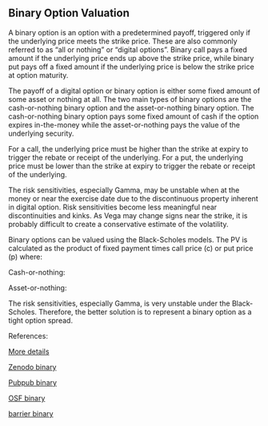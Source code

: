 ## Binary Option Valuation
   
A binary option is an option with a predetermined payoff, triggered only if the underlying price meets the strike price. These are also commonly referred to as “all or nothing” or “digital options”. Binary call pays a fixed amount if the underlying price ends up above the strike price, while binary put pays off a fixed amount if the underlying price is below the strike price at option maturity.

The payoff of a digital option or binary option is either some fixed amount of some asset or nothing at all. The two main types of binary options are the cash-or-nothing binary option and the asset-or-nothing binary option. The cash-or-nothing binary option pays some fixed amount of cash if the option expires in-the-money while the asset-or-nothing pays the value of the underlying security.

For a call, the underlying price must be higher than the strike at expiry to trigger the rebate or receipt of the underlying. For a put, the underlying price must be lower than the strike at expiry to trigger the rebate or receipt of the underlying. 

The risk sensitivities, especially Gamma, may be unstable when at the money or near the exercise date due to the discontinuous property inherent in digital option. Risk sensitivities become less meaningful near discontinuities and kinks. As Vega may change signs near the strike, it is probably difficult to create a conservative estimate of the volatility.

Binary options can be valued using the Black-Scholes models. The PV is calculated as the product of fixed payment times call price (c) or put price (p) where:

Cash-or-nothing:

Asset-or-nothing:

The risk sensitivities, especially Gamma, is very unstable under the Black-Scholes. Therefore, the better solution is to represent a binary option as a tight option spread.



References:
   
[More details](./EqBinary-13.pdf)     
 
   
[Zenodo binary](https://zenodo.org/record/4615284/files/EqBinary-13.pdf)
   
[Pubpub binary](https://david.pubpub.org/pub/t9j3lz67/release/1)
   
[OSF binary](https://osf.io/e9u46/download)

[barrier binary](https://hcommons.org/deposits/download/hc:38452/CONTENT/eqbinary-13.pdf)
